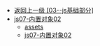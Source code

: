 - [返回上一级 [03--js基础部分]](03--js基础部分/)
- [js07-内置对象02](03--js基础部分/js07-内置对象02/)
  - [assets](03--js基础部分/js07-内置对象02/assets/)
  - [js07-内置对象02](03--js基础部分/js07-内置对象02/js07-内置对象02.md)
